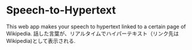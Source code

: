 # Speech-to-Hypertext
This web app makes your speech to hypertext linked to a certain page of Wikipedia.
話した言葉が、リアルタイムでハイパーテキスト（リンク先はWikipedia)として表示される.
